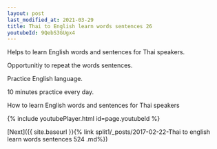 ```yaml
---
layout: post
last_modified_at: 2021-03-29
title: Thai to English learn words sentences 26 
youtubeId: 9QebS3GUgx4
---
```

 
 
Helps to learn English words and sentences for Thai speakers.

Opportunitiy to repeat the words sentences. 

Practice English language. 
 
10 minutes practice every day. 
 
How to learn English words and sentences for Thai speakers 
 
{% include youtubePlayer.html id=page.youtubeId %}
 
 
[Next]({{ site.baseurl }}{% link  split1/_posts/2017-02-22-Thai to english learn words sentences 524 .md%})
 
